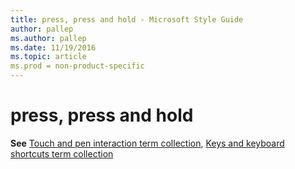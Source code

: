 ```yaml
---
title: press, press and hold - Microsoft Style Guide
author: pallep
ms.author: pallep
ms.date: 11/19/2016
ms.topic: article
ms.prod = non-product-specific
---
```


# press, press and hold

**See** [Touch and pen interaction term collection](/style-guide/a-z-word-list-term-collections/term-collections/touch-pen-interaction-terms), [Keys and keyboard shortcuts term collection](/style-guide/a-z-word-list-term-collections/term-collections/keys-keyboard-shortcuts)
